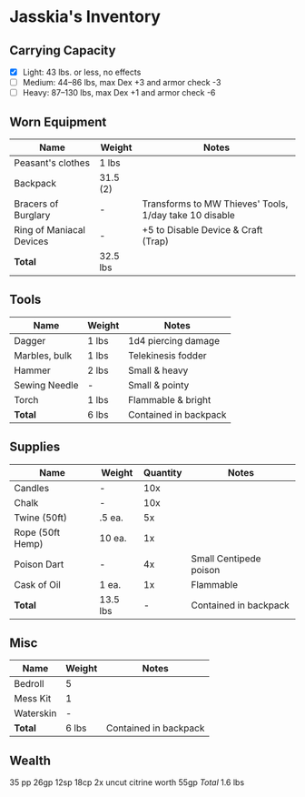 # Jasskia's Inventory
## Carrying Capacity
 - [x] Light: 43 lbs. or less, no effects
 - [ ] Medium: 44–86 lbs, max Dex +3 and armor check -3
 - [ ] Heavy: 87–130 lbs, max Dex +1 and armor check -6
## Worn Equipment
|	Name								|	Weight	|	Notes		|
|-----------------------------|-----------|-----------|
|	Peasant's clothes				|	1 lbs 	|
|	Backpack							|	31.5 (2)	|	
|	Bracers of Burglary			|	-			|	Transforms to MW Thieves' Tools, 1/day take 10 disable
|	Ring of Maniacal Devices	| 	-			| 	+5 to Disable Device & Craft (Trap)
|	**Total**						|	32.5 lbs	|

## Tools
|	Name								|	Weight	|	Notes		|
|-----------------------------|-----------|-----------|
|	Dagger							|	1 lbs 	|	1d4 piercing damage
|	Marbles, bulk					|	1 lbs 	|	Telekinesis fodder
|	Hammer							|	2 lbs 	|	Small & heavy
|	Sewing Needle					|	-			|	Small & pointy
|	Torch								|	1 lbs 	|	Flammable & bright 
|	**Total**						|	6 lbs		|	Contained in backpack

## Supplies
|	Name								|	Weight	|	Quantity	|	Notes		|
|-----------------------------|-----------|-----------|-----------|
|	Candles							|	-			|	10x		|
|	Chalk								|	-			|	10x		|
|	Twine (50ft)					|	.5 ea.	|	5x			|
|	Rope (50ft Hemp)				|	10 ea.	|	1x			|	
|	Poison Dart						|	-			|	4x			|	Small Centipede poison
|	Cask of Oil						|	1 ea.		|	1x			|	Flammable
|	**Total**						|	13.5 lbs	|	-			|	Contained in backpack

## Misc
|	Name								|	Weight	|	Notes		|
|-----------------------------|-----------|-----------|
|	Bedroll							|	5			|
|	Mess Kit							|	1			|
|	Waterskin						|	-			|
|	**Total**						|	6 lbs		| Contained in backpack

## Wealth
35 pp 26gp 12sp 18cp
2x uncut citrine worth 55gp
*Total* 1.6 lbs
